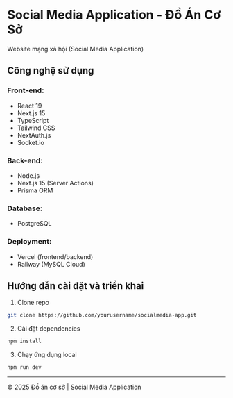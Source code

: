 # Social Media Application - Đồ Án Cơ Sở

Website mạng xã hội (Social Media Application)

## Công nghệ sử dụng

### Front-end:

- React 19
- Next.js 15
- TypeScript
- Tailwind CSS
- NextAuth.js
- Socket.io

### Back-end:

- Node.js
- Next.js 15 (Server Actions)
- Prisma ORM

### Database:

- PostgreSQL

### Deployment:

- Vercel (frontend/backend)
- Railway (MySQL Cloud)

## Hướng dẫn cài đặt và triển khai

1. Clone repo
```bash
git clone https://github.com/yourusername/socialmedia-app.git
```

2. Cài đặt dependencies
```bash
npm install
```

3. Chạy ứng dụng local
```bash
npm run dev
```

---

© 2025 Đồ án cơ sở | Social Media Application


